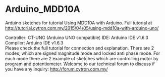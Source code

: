 # Arduino_MDD10A
Arduino sketches for tutorial Using MDD10A with Arduino. 
Full tutorial at http://tutorial.cytron.com.my/2015/04/05/using-mdd10a-with-arduino-uno/ 

Controller: CT-UNO (Arduino UNO compatible) 
IDE: Arduino IDE v1.6.3  
Compiler: Arduino IDE v1.6.3  
Please check the full tutorial for connection and explanation. There are 2 modes, which are signed magnitude mode and locked anti phase mode. For each mode there are 2 example of sketches which are controlling motor by program and potentiometer. 
Welcome to our technical forum to discuss if you have any inquiry: http://forum.cytron.com.my/
